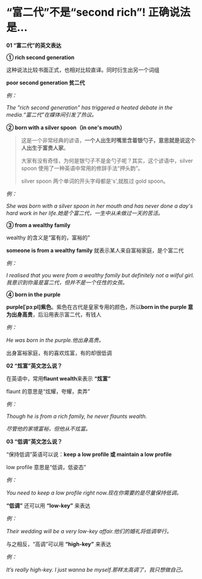 # “富二代”不是“second rich”! 正确说法是...

**01 “富二代”的英文表达**

**① rich second generation**

这种说法比较书面正式，也相对比较直译。同时衍生出另一个词组

**poor second generation 贫二代**

_例：_

_The "rich second generation" has triggered a heated debate in the media.“富二代”在媒体间引发了热议。_

**② born with a silver spoon（in one's mouth）**

> 这是一个非常经典的谚语，**一个人出生时嘴里含着银勺子，意思就是说这个人出生于富贵人家**。
>
> 大家有没有奇怪，为何是银勺子不是金勺子呢？其实，这个谚语中，silver spoon 使用了一种英语中常用的修辞手法“押头韵”。
>
> silver spoon 两个单词的开头字母都是's',就胜过 gold spoon。

_例：_

_She was born with a silver spoon in her mouth and has never done a day's hard work in her life.她是个富二代，一生中从未做过一天的苦活。_

**③ from a wealthy family**

wealthy 的含义是“富有的，富裕的”

**someone is from a wealthy family** 就表示某人来自富裕家庭，是个富二代

_例：_

_I realised that you were from a wealthy family but definitely not a wilful girl.我意识到你虽是富二代，但并不是一个任性的女孩。_

**④ born in the purple**

**purple[ˈpɜːpl]紫色**。紫色在古代是皇家专用的颜色，所以**born in the purple 意为出身高贵**，后沿用表示富二代，有钱人

_例：_

_He was born in the purple.他出身高贵。_

出身富裕家庭，有的喜欢炫富，有的却很低调

**02 “炫富”英文怎么说？**

在英语中，常用**flaunt wealth**来表示 **“炫富”**

flaunt 的意思是“炫耀，夸耀，卖弄”

_例：_

_Though he is from a rich family, he never flaunts wealth._

_尽管他的家境富裕，但他从不炫富。_

**03 “低调”英文怎么说？**

“保持低调”英语可以说：**keep a low profile 或 maintain a low profile**

low profile 意思是“低调，低姿态”

_例：_

_You need to keep a low profile right now.现在你需要的是尽量保持低调。_

**“低调”** 还可以用 **“low-key”** 来表达

_例：_

_Their wedding will be a very low-key affair.他们的婚礼将低调举行。_

与之相反，“高调”可以用 **“high-key”** 来表达

_例：_

_It’s really high-key. I just wanna be myself.那样太高调了，我只想做自己。_
